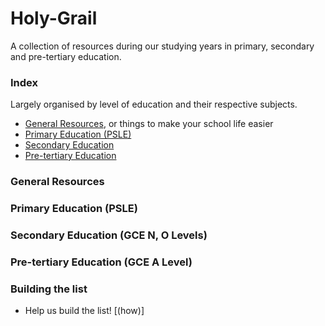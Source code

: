 # Holy-Grail
A collection of resources during our studying years in primary, secondary and pre-tertiary education.

### Index
Largely organised by level of education and their respective subjects.
* [General Resources](README.md#general-resources), or things to make your school life easier
* [Primary Education (PSLE)](README.md#primary-education-psle)
* [Secondary Education](README.md#general-resources)
* [Pre-tertiary Education](README.md#pre-tertiary-education-gce-a-levels)


### General Resources


### Primary Education (PSLE)

### Secondary Education (GCE N, O Levels)

### Pre-tertiary Education (GCE A Level)

### Building the list
* Help us build the list! [(how)]
